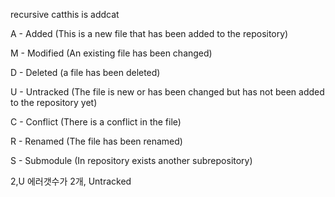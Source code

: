 recursive
catthis is addcat


A - Added (This is a new file that has been added to the repository)

M - Modified (An existing file has been changed)

D - Deleted (a file has been deleted)

U - Untracked (The file is new or has been changed but has not been added to the repository yet)

C - Conflict (There is a conflict in the file)

R - Renamed (The file has been renamed)

S - Submodule (In repository exists another subrepository)

2,U 에러갯수가 2개, Untracked